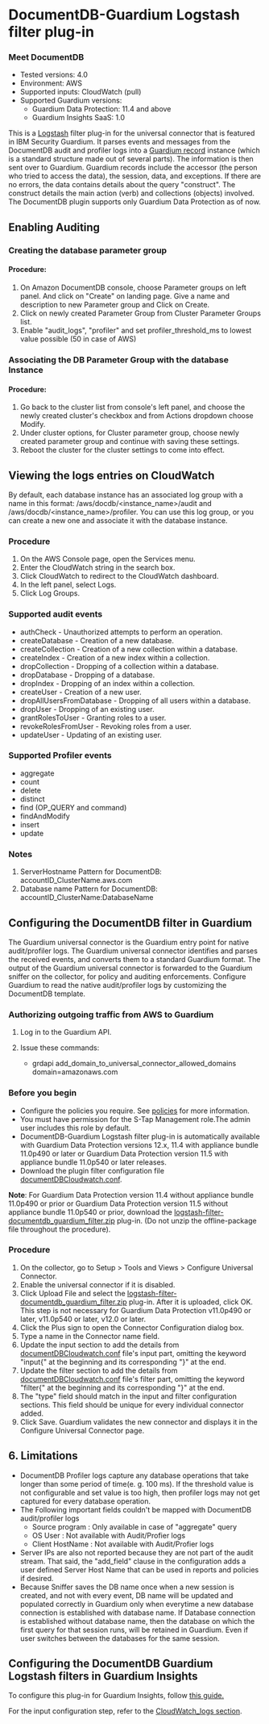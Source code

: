 # DocumentDB-Guardium Logstash filter plug-in
### Meet DocumentDB
* Tested versions: 4.0
* Environment: AWS
* Supported inputs: CloudWatch (pull)
* Supported Guardium versions:
    * Guardium Data Protection: 11.4 and above
    * Guardium Insights SaaS: 1.0

This is a [Logstash](https://github.com/elastic/logstash) filter plug-in for the universal connector that is featured in IBM Security Guardium. It parses events and messages from the DocumentDB audit and profiler logs into a [Guardium record](https://github.com/IBM/universal-connectors/blob/main/common/src/main/java/com/ibm/guardium/universalconnector/commons/structures/Record.java) instance (which is a standard structure made out of several parts). The information is then sent over to Guardium. Guardium records include the accessor (the person who tried to access the data), the session, data, and exceptions. If there are no errors, the data contains details about the query "construct". The construct details the main action (verb) and collections (objects) involved. 
The DocumentDB plugin supports only Guardium Data Protection as of now. 


## Enabling Auditing

### Creating the database parameter group
#### Procedure:
1. On Amazon DocumentDB console, choose Parameter groups on left panel. And click on "Create" on landing page. Give a name and description to new Parameter group and Click on Create.
2. Click on newly created Parameter Group from Cluster Parameter Groups list.
3. Enable "audit_logs", "profiler" and set profiler_threshold_ms to lowest value possible (50 in case of AWS)

### Associating the DB Parameter Group with the database Instance
#### Procedure: 
1. Go back to the cluster list from console's left panel, and choose the newly created cluster's checkbox and from Actions dropdown choose Modify.
2. Under cluster options, for Cluster parameter group, choose newly created parameter group and continue with saving these settings.
3. Reboot the cluster for the cluster settings to come into effect.

## Viewing the logs entries on CloudWatch
By default, each database instance has an associated log group with a name in this format: /aws/docdb/<instance_name>/audit and /aws/docdb/<instance_name>/profiler. You can use this log group, or you can create a new one and associate it with the database instance.

### Procedure
1. On the AWS Console page, open the Services menu.
2. Enter the CloudWatch string in the search box.
3. Click CloudWatch to redirect to the CloudWatch dashboard.
4. In the left panel, select Logs.
5. Click Log Groups.

### Supported audit events
* authCheck - Unauthorized attempts to perform an operation.
* createDatabase - Creation of a new database.
* createCollection - Creation of a new collection within a database.
* createIndex - Creation of a new index within a collection.
* dropCollection - Dropping of a collection within a database.
* dropDatabase - Dropping of a database.
* dropIndex - Dropping of an index within a collection.
* createUser - Creation of a new user.
* dropAllUsersFromDatabase - Dropping of all users within a database.
* dropUser - Dropping of an existing user.
* grantRolesToUser - Granting roles to a user.
* revokeRolesFromUser - Revoking roles from a user.
* updateUser - Updating of an existing user.

### Supported Profiler events
* aggregate
* count
* delete
* distinct
* find (OP_QUERY and command)
* findAndModify
* insert
* update

### Notes
1. ServerHostname Pattern for DocumentDB: accountID_ClusterName.aws.com
2. Database name Pattern for DocumentDB: accountID_ClusterName:DatabaseName

## Configuring the DocumentDB filter in Guardium
The Guardium universal connector is the Guardium entry point for native audit/profiler logs. The Guardium universal connector identifies and parses the received events, and converts them to a standard Guardium format. The output of the Guardium universal connector is forwarded to the Guardium sniffer on the collector, for policy and auditing enforcements. Configure Guardium to read the native audit/profiler logs by customizing the DocumentDB template.

### Authorizing outgoing traffic from AWS to Guardium
1. Log in to the Guardium API.
2. Issue these commands:
   
     * grdapi add_domain_to_universal_connector_allowed_domains domain=amazonaws.com

### Before you begin
* Configure the policies you require. See [policies](/docs/#policies) for more information.
* You must have permission for the S-Tap Management role.The admin user includes this role by     default.
* DocumentDB-Guardium Logstash filter plug-in is automatically available with Guardium Data Protection versions 12.x, 11.4 with appliance bundle 11.0p490 or later or Guardium Data Protection version 11.5 with appliance bundle 11.0p540 or later releases.
*  Download the plugin filter configuration file [documentDBCloudwatch.conf](https://github.com/IBM/universal-connectors/raw/main/filter-plugin/logstash-filter-documentdb-aws-guardium/documentDBCloudwatch.conf).

**Note**: For Guardium Data Protection version 11.4 without appliance bundle 11.0p490 or prior or Guardium Data Protection version 11.5 without appliance bundle 11.0p540 or prior, download the [logstash-filter-documentdb_guardium_filter.zip](https://github.com/IBM/universal-connectors/releases/download/v1.5.1/logstash-filter-documentdb_guardium_filter.zip) plug-in. (Do not unzip the offline-package file throughout the procedure).


### Procedure
1. On the collector, go to Setup > Tools and Views > Configure Universal Connector.
2. Enable the universal connector if it is disabled.
3. Click Upload File and select the [logstash-filter-documentdb_guardium_filter.zip](https://github.com/IBM/universal-connectors/releases/download/v1.5.1/logstash-filter-documentdb_guardium_filter.zip) plug-in. After it is uploaded, click OK. This step is not necessary for Guardium Data Protection v11.0p490 or later, v11.0p540 or later, v12.0 or later.
4. Click the Plus sign to open the Connector Configuration dialog box.
5. Type a name in the Connector name field.
6. Update the input section to add the details from [documentDBCloudwatch.conf](https://github.com/IBM/universal-connectors/raw/main/filter-plugin/logstash-filter-documentdb-aws-guardium/documentDBCloudwatch.conf) file's input part, omitting the keyword "input{" at the beginning and its corresponding "}" at the end.
7. Update the filter section to add the details from [documentDBCloudwatch.conf](https://github.com/IBM/universal-connectors/raw/main/filter-plugin/logstash-filter-documentdb-aws-guardium/documentDBCloudwatch.conf) file's filter part, omitting the keyword "filter{" at the beginning and its corresponding "}" at the end.
8. The "type" field should match in the input and filter configuration sections. This field should be unique for  every individual connector added.
9. Click Save. Guardium validates the new connector and displays it in the Configure Universal Connector page.

## 6. Limitations
- DocumentDB Profiler logs capture any database operations that take longer than some period of time(e. g. 100 ms). If the threshold value is not configurable and set value is too high, then profiler logs may not get captured for every database operation. 
- The Following important fields couldn't be mapped with DocumentDB audit/profiler logs
     - Source program : Only available in case of "aggregate" query
     - OS User : Not available with Audit/Profier logs
     - Client HostName : Not available with Audit/Profier logs
- Server IPs are also not reported because they are not part of the audit stream. That said, the "add_field" clause in the configuration adds a user defined Server Host Name that can be used in reports and policies if desired.
- Because Sniffer saves the DB name once when a new session is created, and not with every event, DB name will be updated and populated correctly in Guardium only when everytime a new database connection is established with database name. If Database connection is established without database name, then the database on which the first query for that session runs, will be retained in Guardium. Even if user switches between the databases for the same session.     

## Configuring the DocumentDB Guardium Logstash filters in Guardium Insights

To configure this plug-in for Guardium Insights, follow [this guide.](/docs/Guardium%20Insights/3.2.x/UC_Configuration_GI.md)

For the input configuration step, refer to the [CloudWatch_logs section](/docs/Guardium%20Insights/3.2.x/UC_Configuration_GI.md#configuring-a-CloudWatch-input-plug-in).
